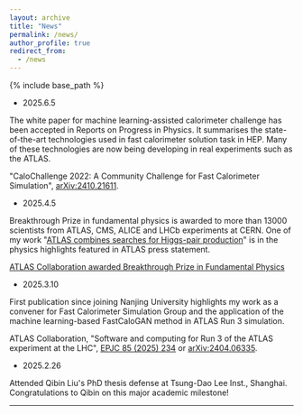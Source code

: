 ```yaml
---
layout: archive
title: "News"
permalink: /news/
author_profile: true
redirect_from:
  - /news
---
```

{% include base_path %}

- 2025.6.5

The white paper for machine learning-assisted calorimeter challenge has been accepted in Reports on Progress in Physics.
It summarises the state-of-the-art technologies used in fast calorimeter solution task in HEP.
Many of these technologies are now being developing in real experiments such as the ATLAS.

"CaloChallenge 2022: A Community Challenge for Fast Calorimeter Simulation", [arXiv:2410.21611](https://arxiv.org/abs/2410.21611).

- 2025.4.5

Breakthrough Prize in fundamental physics is awarded to more than 13000 scientists from ATLAS, CMS, ALICE and LHCb experiments at CERN.
One of my work "[ATLAS combines searches for Higgs-pair production](https://atlas.cern/Updates/Briefing/Di-Higgs-Run2-Combination)" is in the physics highlights featured in ATLAS press statement.

[ATLAS Collaboration awarded Breakthrough Prize in Fundamental Physics](https://atlas.cern/Updates/Press-Statement/Breakthrough-Prize)

- 2025.3.10

First publication since joining Nanjing University highlights my work as a convener for Fast Calorimeter Simulation Group and the application of the machine learning-based FastCaloGAN method in ATLAS Run 3 simulation.

ATLAS Collaboration, "Software and computing for Run 3 of the ATLAS experiment at the LHC", [EPJC 85 (2025) 234](https://link.springer.com/article/10.1140/epjc/s10052-024-13701-w) or [arXiv:2404.06335](https://arxiv.org/abs/2404.06335).

- 2025.2.26

Attended Qibin Liu's PhD thesis defense at Tsung-Dao Lee Inst., Shanghai.
Congratulations to Qibin on this major academic milestone!

---
